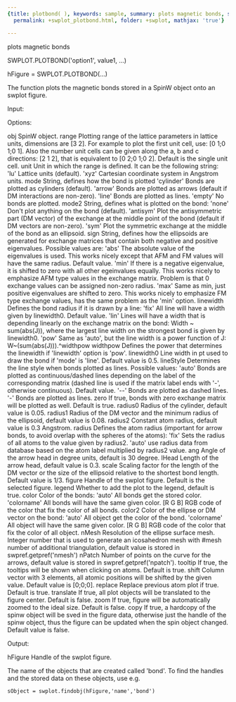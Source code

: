 ```yaml
---
{title: plotbond( ), keywords: sample, summary: plots magnetic bonds, sidebar: sw_sidebar,
  permalink: +swplot_plotbond.html, folder: +swplot, mathjax: 'true'}

---
```

  plots magnetic bonds
 
  SWPLOT.PLOTBOND('option1', value1, ...)
 
  hFigure = SWPLOT.PLOTBOND(...)
 
  The function plots the magnetic bonds stored in a SpinW object onto an
  swplot figure.
 
  Input:
 
  Options:
 
  obj       SpinW object.
  range     Plotting range of the lattice parameters in lattice units,
            dimensions are [3 2]. For example to plot the first unit cell,
            use: [0 1;0 1;0 1]. Also the number unit cells can be given
            along the a, b and c directions: [2 1 2], that is equivalent to
            [0 2;0 1;0 2]. Default is the single unit cell.
  unit      Unit in which the range is defined. It can be the following
            string:
                'lu'        Lattice units (default).
                'xyz'       Cartesian coordinate system in Angstrom units.
  mode      String, defines how the bond is plotted
                'cylinder'  Bonds are plotted as cylinders (default).
                'arrow'     Bonds are plotted as arrows (default if DM
                            interactions are non-zero).
                'line'      Bonds are plotted as lines.
                'empty'     No bonds are plotted.
  mode2     String, defines what is plotted on the bond:
                'none'      Don't plot anything on the bond (default).
                'antisym'   Plot the antisymmetric part (DM vector) of the 
                            exchange at the middle point of the bond
                            (default if DM vectors are non-zero).
                'sym'       Plot the symmetric exchange at the middle
                            of the bond as an ellipsoid.
  sign      String, defines how the ellipsoids are generated for exchange
            matrices that contain both negative and positive eigenvalues.
            Possible values are:
                'abs'       The absolute value of the eigenvalues is used.
                            This works nicely except that AFM and FM values
                            will have the same radius. Default value.
                'min'       If there is a negative eigenvalue, it is
                            shifted to zero with all other egeinvalues
                            equally. This works nicely to emphasize AFM
                            type values in the exchange matrix. Problem is
                            that 0 exchange values can be assigned non-zero
                            radius.
                'max'       Same as min, just positive eigenvalues are
                            shifted to zero. This works nicely to emphasize
                            FM type exchange values, has the same problem
                            as the 'min' option.
  linewidth Defines the bond radius if it is drawn by a line:
                'fix'       All line will have a width given by linewidth0.
                            Default value.
                'lin'       Lines will have a width that is depending 
                            linearly on the exchange matrix on the bond:
                                    Width ~ sum(abs(J)), 
                            where the largest line width on
                            the strongest bond is given by linewidth0.
                'pow'       Same as 'auto', but the line width is a
                            power function of J: W~(sum(abs(J))).^widthpow
  widthpow  Defines the power that determines the linewidth if 'linewidth'
            option is 'pow'.
  linewidth0 Line width in pt used to draw the bond if 'mode' is 'line'. 
            Default value is 0.5.
  lineStyle Determines the line style when bonds plotted as lines. Possible
            values:
                'auto'      Bonds are plotted as continuous/dashed lines
                            depending on the label of the corresponding
                            matrix (dashed line is used if the matrix
                            label ends with '-', otherwise continuous).
                            Default value.
                '--'        Bonds are plotted as dashed lines.
                '-'         Bonds are plotted as lines.
  zero      If true, bonds with zero exchange matrix will be plotted as
            well. Default is true.
  radius0   Radius of the cylinder, default value is 0.05.
  radius1   Radius of the DM vector and the minimum radius of the 
            ellipsoid, default value is 0.08.
  radius2   Constant atom radius, default value is 0.3 Angstrom.
  radius    Defines the atom radius (important for arrow bonds, to avoid
            overlap with the spheres of the atoms):
                'fix'       Sets the radius of all atoms to the value
                            given by radius2.
                'auto'      use radius data from database based on the atom
                            label multiplied by radius2 value.
  ang       Angle of the arrow head in degree units, default is 30 degree.
  lHead     Length of the arrow head, default value is 0.3.
  scale     Scaling factor for the length of the DM vector or the size of
            the ellipsoid relative to the shortest bond length. Default 
            value is 1/3.
  figure    Handle of the swplot figure. Default is the selected figure.
  legend    Whether to add the plot to the legend, default is true.
  color     Color of the bonds:
                'auto'      All bonds get the stored color.
                'colorname' All bonds will have the same given color.
                [R G B]     RGB code of the color that fix the color of all
                            bonds.
  color2    Color of the ellipse or DM vector on the bond:
                'auto'      All object get the color of the bond.
                'colorname' All object will have the same given color.
                [R G B]     RGB code of the color that fix the color of all
                            object.
  nMesh     Resolution of the ellipse surface mesh. Integer number that is
            used to generate an icosahedron mesh with #mesh number of
            additional triangulation, default value is stored in
            swpref.getpref('nmesh')
  nPatch    Number of points on the curve for the arrows, default
            value is stored in swpref.getpref('npatch').
  tooltip   If true, the tooltips will be shown when clicking on atoms.
            Default is true.
  shift     Column vector with 3 elements, all atomic positions will be
            shifted by the given value. Default value is [0;0;0].
  replace   Replace previous atom plot if true. Default is true.
  translate If true, all plot objects will be translated to the figure
            center. Default is false.
  zoom      If true, figure will be automatically zoomed to the ideal size.
            Default is false.
  copy      If true, a hardcopy of the spinw object will be sved in the
            figure data, otherwise just the handle of the spinw object, 
            thus the figure can be updated when the spin object changed.
            Default value is false. 
 
  Output:
 
  hFigure           Handle of the swplot figure.
 
  The name of the objects that are created called 'bond'. To find the
  handles and the stored data on these objects, use e.g.
 
    sObject = swplot.findobj(hFigure,'name','bond')
 
